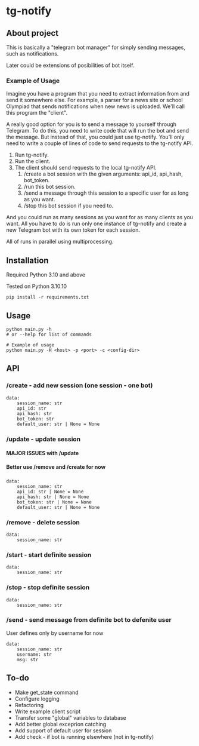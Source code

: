 # tg-notify

## About project

This is basically a "telegram bot manager" for simply sending messages, such as notifications.

Later could be extensions of posibilities of bot itself.

### Example of Usage

Imagine you have a program that you need to extract information from and send it somewhere else. For example, a parser for a news site or school Olympiad that sends notifications when new news is uploaded. We'll call this program the "client".

A really good option for you is to send a message to yourself through Telegram. To do this, you need to write code that will run the bot and send the message. But instead of that, you could just use tg-notify. You'll only need to write a couple of lines of code to send requests to the tg-notify API.

1. Run tg-notify.
2. Run the client.
3. The client should send requests to the local tg-notify API.
    1. /create a bot session with the given arguments: api_id, api_hash, bot_token.
    2. /run this bot session.
    3. /send a message through this session to a specific user for as long as you want.
    4. /stop this bot session if you need to.

And you could run as many sessions as you want for as many clients as you want. All you have to do is run only one instance of tg-notify and create a new Telegram bot with its own token for each session.

All of runs in parallel using multiprocessing.

## Installation

Required Python 3.10 and above

Tested on Python 3.10.10

```
pip install -r requirements.txt
```
## Usage

```
python main.py -h 
# or --help for list of commands

# Example of usage
python main.py -H <host> -p <port> -c <config-dir>
```

## API

### /create - add new session (one session - one bot)
```
data:
    session_name: str
    api_id: str
    api_hash: str
    bot_token: str
	default_user: str | None = None
```

### /update - update session 
#### MAJOR ISSUES with /update
#### Better use /remove and /create for now

###

```
data:
    session_name: str
    api_id: str | None = None
    api_hash: str | None = None
    bot_token: str | None = None
	default_user: str | None = None
```

### /remove - delete session
```
data:
    session_name: str
```

### /start - start definite session
```
data:
    session_name: str
```

### /stop - stop definite session
```
data:
    session_name: str
```

### /send - send message from definite bot to defenite user 
User defines only by username for now
```
data:
    session_name: str
    username: str
    msg: str
```

## To-do

-	Make get_state command
-	Configure logging
-	Refactoring
-	Write example client script
-	Transfer some "global" variables to database
-	Add better global exceprion catching
-	Add support of default user for session
-	Add check - if bot is running elsewhere (not in tg-notify)
